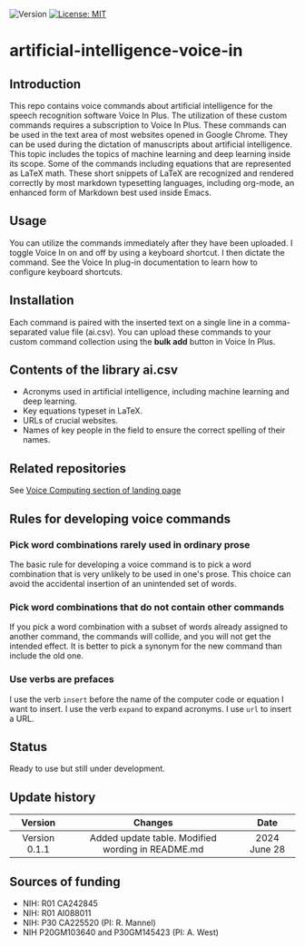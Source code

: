 ![Version](https://img.shields.io/static/v1?label=artificial-intelligence-voice-in&message=0.1.1&color=brightcolor)
[![License: MIT](https://img.shields.io/badge/License-MIT-blue.svg)](https://opensource.org/licenses/MIT)


# artificial-intelligence-voice-in

## Introduction
This repo contains voice commands about artificial intelligence for the speech recognition software Voice In Plus.
The utilization of these custom commands requires a subscription to Voice In Plus.
These commands can be used in the text area of most websites opened in Google Chrome.
They can be used during the dictation of manuscripts about artificial intelligence.
This topic includes the topics of machine learning and deep learning inside its scope.
Some of the commands including equations that are represented as LaTeX math.
These short snippets of LaTeX are recognized and rendered correctly by most markdown typesetting languages, including org-mode, an enhanced form of Markdown best used inside Emacs.

## Usage
You can utilize the commands immediately after they have been uploaded.
I toggle Voice In on and off by using a keyboard shortcut.
I then dictate the command.
See the Voice In plug-in documentation to learn how to configure keyboard shortcuts.

## Installation
Each command is paired with the inserted text on a single line in a comma-separated value file (ai.csv).
You can upload these commands to your custom command collection using the **bulk add** button in Voice In Plus.

## Contents of the library ai.csv

- Acronyms used in artificial intelligence, including machine learning and deep learning.
- Key equations typeset in LaTeX.
- URLs of crucial websites.
- Names of key people in the field to ensure the correct spelling of their names.

## Related repositories
See [Voice Computing section of landing page](https://github.com/MooersLab/MooersLab?tab=readme-ov-file#voice-computing)

## Rules for developing voice commands

### Pick word combinations rarely used in ordinary prose
The basic rule for developing a voice command is to pick a word combination that is very unlikely to be used in one's prose.
This choice can avoid the accidental insertion of an unintended set of words.

### Pick word combinations that do not contain other commands
If you pick a word combination with a subset of words already assigned to another command, the commands will collide, and you will not get the intended effect.
It is better to pick a synonym for the new command than include the old one.

### Use verbs are prefaces
I use the verb `insert` before the name of the computer code or equation I want to insert.
I use the verb `expand` to expand acronyms.
I use `url` to insert a URL.

## Status
Ready to use but still under development.

## Update history

|Version      | Changes                                                                                                                                    | Date                 |
|:-----------:|:------------------------------------------------------------------------------------------------------------------------------------------:|:--------------------:|
| Version 0.1.1 |   Added update table.   Modified wording in README.md                                                                                    | 2024 June 28         |


## Sources of funding

- NIH: R01 CA242845
- NIH: R01 AI088011
- NIH: P30 CA225520 (PI: R. Mannel)
- NIH P20GM103640 and P30GM145423 (PI: A. West)
